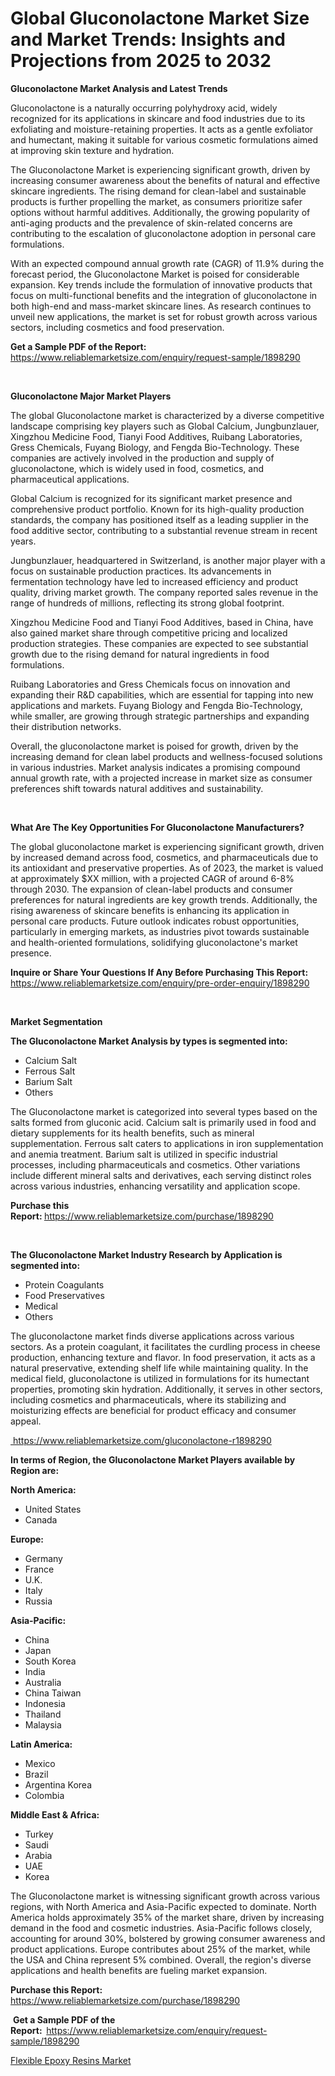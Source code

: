 <p><h1>Global Gluconolactone Market Size and Market Trends: Insights and Projections from 2025 to 2032</h1></p><p><strong>Gluconolactone Market Analysis and Latest Trends</strong></p>
<p><p>Gluconolactone is a naturally occurring polyhydroxy acid, widely recognized for its applications in skincare and food industries due to its exfoliating and moisture-retaining properties. It acts as a gentle exfoliator and humectant, making it suitable for various cosmetic formulations aimed at improving skin texture and hydration. </p><p>The Gluconolactone Market is experiencing significant growth, driven by increasing consumer awareness about the benefits of natural and effective skincare ingredients. The rising demand for clean-label and sustainable products is further propelling the market, as consumers prioritize safer options without harmful additives. Additionally, the growing popularity of anti-aging products and the prevalence of skin-related concerns are contributing to the escalation of gluconolactone adoption in personal care formulations.</p><p>With an expected compound annual growth rate (CAGR) of 11.9% during the forecast period, the Gluconolactone Market is poised for considerable expansion. Key trends include the formulation of innovative products that focus on multi-functional benefits and the integration of gluconolactone in both high-end and mass-market skincare lines. As research continues to unveil new applications, the market is set for robust growth across various sectors, including cosmetics and food preservation.</p></p>
<p><strong>Get a Sample PDF of the Report:&nbsp;</strong> <a href="https://www.reliablemarketsize.com/enquiry/request-sample/1898290?utm_campaign=2744&utm_medium=2&utm_source=Github&utm_content=ia&utm_term=31032025&utm_id=gluconolactone">https://www.reliablemarketsize.com/enquiry/request-sample/1898290</a></p>
<p>&nbsp;</p>
<p><strong>Gluconolactone Major Market Players</strong></p>
<p><p>The global Gluconolactone market is characterized by a diverse competitive landscape comprising key players such as Global Calcium, Jungbunzlauer, Xingzhou Medicine Food, Tianyi Food Additives, Ruibang Laboratories, Gress Chemicals, Fuyang Biology, and Fengda Bio-Technology. These companies are actively involved in the production and supply of gluconolactone, which is widely used in food, cosmetics, and pharmaceutical applications.</p><p>Global Calcium is recognized for its significant market presence and comprehensive product portfolio. Known for its high-quality production standards, the company has positioned itself as a leading supplier in the food additive sector, contributing to a substantial revenue stream in recent years.</p><p>Jungbunzlauer, headquartered in Switzerland, is another major player with a focus on sustainable production practices. Its advancements in fermentation technology have led to increased efficiency and product quality, driving market growth. The company reported sales revenue in the range of hundreds of millions, reflecting its strong global footprint.</p><p>Xingzhou Medicine Food and Tianyi Food Additives, based in China, have also gained market share through competitive pricing and localized production strategies. These companies are expected to see substantial growth due to the rising demand for natural ingredients in food formulations.</p><p>Ruibang Laboratories and Gress Chemicals focus on innovation and expanding their R&D capabilities, which are essential for tapping into new applications and markets. Fuyang Biology and Fengda Bio-Technology, while smaller, are growing through strategic partnerships and expanding their distribution networks.</p><p>Overall, the gluconolactone market is poised for growth, driven by the increasing demand for clean label products and wellness-focused solutions in various industries. Market analysis indicates a promising compound annual growth rate, with a projected increase in market size as consumer preferences shift towards natural additives and sustainability.</p></p>
<p>&nbsp;</p>
<p><strong>What Are The Key Opportunities For Gluconolactone Manufacturers?</strong></p>
<p><p>The global gluconolactone market is experiencing significant growth, driven by increased demand across food, cosmetics, and pharmaceuticals due to its antioxidant and preservative properties. As of 2023, the market is valued at approximately $XX million, with a projected CAGR of around 6-8% through 2030. The expansion of clean-label products and consumer preferences for natural ingredients are key growth trends. Additionally, the rising awareness of skincare benefits is enhancing its application in personal care products. Future outlook indicates robust opportunities, particularly in emerging markets, as industries pivot towards sustainable and health-oriented formulations, solidifying gluconolactone's market presence.</p></p>
<p><strong>Inquire or Share Your Questions If Any Before Purchasing This Report:</strong> <a href="https://www.reliablemarketsize.com/enquiry/pre-order-enquiry/1898290?utm_campaign=2744&utm_medium=2&utm_source=Github&utm_content=ia&utm_term=31032025&utm_id=gluconolactone">https://www.reliablemarketsize.com/enquiry/pre-order-enquiry/1898290</a></p>
<p>&nbsp;</p>
<p><strong>Market Segmentation</strong></p>
<p><strong>The Gluconolactone Market Analysis by types is segmented into:</strong></p>
<p><ul><li>Calcium Salt</li><li>Ferrous Salt</li><li>Barium Salt</li><li>Others</li></ul></p>
<p><p>The Gluconolactone market is categorized into several types based on the salts formed from gluconic acid. Calcium salt is primarily used in food and dietary supplements for its health benefits, such as mineral supplementation. Ferrous salt caters to applications in iron supplementation and anemia treatment. Barium salt is utilized in specific industrial processes, including pharmaceuticals and cosmetics. Other variations include different mineral salts and derivatives, each serving distinct roles across various industries, enhancing versatility and application scope.</p></p>
<p><strong>Purchase this Report:&nbsp;</strong><a href="https://www.reliablemarketsize.com/purchase/1898290?utm_campaign=2744&utm_medium=2&utm_source=Github&utm_content=ia&utm_term=31032025&utm_id=gluconolactone">https://www.reliablemarketsize.com/purchase/1898290</a></p>
<p>&nbsp;</p>
<p><strong>The Gluconolactone Market Industry Research by Application is segmented into:</strong></p>
<p><ul><li>Protein Coagulants</li><li>Food Preservatives</li><li>Medical</li><li>Others</li></ul></p>
<p><p>The gluconolactone market finds diverse applications across various sectors. As a protein coagulant, it facilitates the curdling process in cheese production, enhancing texture and flavor. In food preservation, it acts as a natural preservative, extending shelf life while maintaining quality. In the medical field, gluconolactone is utilized in formulations for its humectant properties, promoting skin hydration. Additionally, it serves in other sectors, including cosmetics and pharmaceuticals, where its stabilizing and moisturizing effects are beneficial for product efficacy and consumer appeal.</p></p>
<p><a href="https://www.reliablemarketsize.com/gluconolactone-r1898290?utm_campaign=2744&utm_medium=2&utm_source=Github&utm_content=ia&utm_term=31032025&utm_id=gluconolactone">&nbsp;https://www.reliablemarketsize.com/gluconolactone-r1898290</a></p>
<p><strong>In terms of Region, the Gluconolactone Market Players available by Region are:</strong></p>
<p>
    <p> <strong> North America: </strong>
        <ul>
            <li>United States</li>
            <li>Canada</li>
        </ul>
        </p> 
    <p> <strong> Europe: </strong>
        <ul>
            <li>Germany</li>
            <li>France</li>
            <li>U.K.</li>
            <li>Italy</li>
            <li>Russia</li>
        </ul>
        </p> 
    <p> <strong> Asia-Pacific: </strong>
        <ul>
            <li>China</li>
            <li>Japan</li>
            <li>South Korea</li>
            <li>India</li>
            <li>Australia</li>
            <li>China Taiwan</li>
            <li>Indonesia</li>
            <li>Thailand</li>
            <li>Malaysia</li>
        </ul>
        </p> 
    <p> <strong> Latin America: </strong>
        <ul>
            <li>Mexico</li>
            <li>Brazil</li>
            <li>Argentina Korea</li>
            <li>Colombia</li>
        </ul>
        </p> 
    <p> <strong> Middle East & Africa: </strong>
        <ul>
            <li>Turkey</li>
            <li>Saudi</li>
            <li>Arabia</li>
            <li>UAE</li>
            <li>Korea</li>
        </ul>
    </p>
    </p>
<p><p>The Gluconolactone market is witnessing significant growth across various regions, with North America and Asia-Pacific expected to dominate. North America holds approximately 35% of the market share, driven by increasing demand in the food and cosmetic industries. Asia-Pacific follows closely, accounting for around 30%, bolstered by growing consumer awareness and product applications. Europe contributes about 25% of the market, while the USA and China represent 5% combined. Overall, the region's diverse applications and health benefits are fueling market expansion.</p></p>
<p><strong>Purchase this Report: </strong><a href="https://www.reliablemarketsize.com/purchase/1898290?utm_campaign=2744&utm_medium=2&utm_source=Github&utm_content=ia&utm_term=31032025&utm_id=gluconolactone">https://www.reliablemarketsize.com/purchase/1898290</a></p>
<p>&nbsp;<strong>Get a Sample PDF of the Report:&nbsp;&nbsp;</strong><a href="https://www.reliablemarketsize.com/enquiry/request-sample/1898290?utm_campaign=2744&utm_medium=2&utm_source=Github&utm_content=ia&utm_term=31032025&utm_id=gluconolactone">https://www.reliablemarketsize.com/enquiry/request-sample/1898290</a></p>
<p><strong></strong></p>
<p><p><a href="https://github.com/carendesrochers299/Market-Research-Report-List-1/blob/main/flexible-epoxy-resins-market.md?utm_campaign=2744&utm_medium=2&utm_source=Github&utm_content=ia&utm_term=31032025&utm_id=gluconolactone">Flexible Epoxy Resins Market</a></p></p>